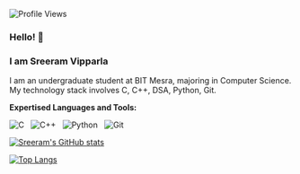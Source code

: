 
![Profile Views](https://komarev.com/ghpvc/?username=SreeramVipparla&color=blue)

### Hello! 👋
### I am Sreeram Vipparla 


I am an undergraduate student at BIT Mesra, majoring in Computer Science. My technology stack involves C, C++, DSA, Python, Git.

**Expertised Languages and Tools:** 

![C](https://img.shields.io/badge/-C-black?logo=c&style=social)&nbsp;&nbsp;
![C++](https://img.shields.io/badge/-C%2B%2B-important?logo=c%2B%2B&style=social)&nbsp;&nbsp;
![Python](https://img.shields.io/badge/-Python-black?logo=Python&style=social)&nbsp;&nbsp;
![Git](https://img.shields.io/badge/-Git-black?logo=git&style=social)&nbsp;&nbsp;



[![Sreeram's GitHub stats](https://github-readme-stats.vercel.app/api?username=sreeramvipparla)](https://github.com/sreeramvipparla/github-readme-stats)

[![Top Langs](https://github-readme-stats.vercel.app/api/top-langs/?username=sreeramvipparla)](https://github.com/sreeramvipparla/github-readme-stats)




